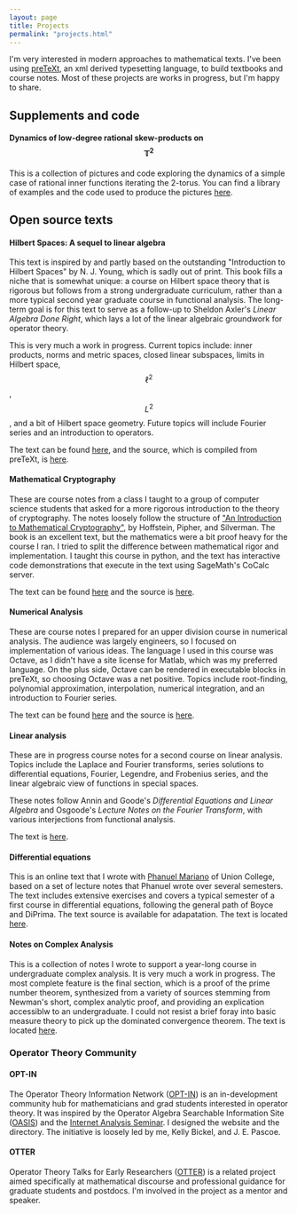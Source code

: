 ```yaml
---
layout: page
title: Projects
permalink: "projects.html"
---
```


I'm very interested in modern approaches to mathematical texts. I've been using [preTeXt][1], an xml derived typesetting language, to build textbooks and course notes. Most of these projects are works in progress, but I'm happy to share.

## Supplements and code

#### Dynamics of low-degree rational skew-products on $$\mathbb{T}^2$$

This is a collection of pictures and code exploring the dynamics of a simple case of rational inner functions iterating the 2-torus. You can find a library of examples and the code used to produce the pictures [here][16].

## Open source texts

#### Hilbert Spaces: A sequel to linear algebra

This text is inspired by and partly based on the outstanding "Introduction to Hilbert Spaces" by N. J. Young, which is sadly out of print. This book fills a niche that is somewhat unique: a course on Hilbert space theory that is rigorous but follows from a strong undergraduate curriculum, rather than a more typical second year graduate course in functional analysis. The long-term goal is for this text to serve as a follow-up to Sheldon Axler's _Linear Algebra Done Right_, which lays a lot of the linear algebraic groundwork for operator theory.

This is very much a work in progress. Current topics include: inner products, norms and metric spaces, closed linear subspaces, limits in Hilbert space, $$\ell^2$$, $$L^2$$, and a bit of Hilbert space geometry. Future topics will include Fourier series and an introduction to operators.

The text can be found [here][2], and the source, which is compiled from preTeXt, is [here][3].


#### Mathematical Cryptography

These are course notes from a class I taught to a group of computer science students that asked for a more rigorous introduction to the theory of cryptography. The notes loosely follow the structure of ["An Introduction to Mathematical Cryptography"][4], by Hoffstein, Pipher, and Silverman. The book is an excellent text, but the mathematics were a bit proof heavy for the course I ran. I tried to split the difference between mathematical rigor and implementation. I taught this course in python, and the text has interactive code demonstrations that execute in the text using SageMath's CoCalc server.

The text can be found [here][5] and the source is [here][6].

#### Numerical Analysis

These are course notes I prepared for an upper division course in numerical analysis. The audience was largely engineers, so I focused on implementation of various ideas. The language I used in this course was Octave, as I didn't have a site license for Matlab, which was my preferred language. On the plus side, Octave can be rendered in executable blocks in preTeXt, so choosing Octave was a net positive. Topics include root-finding, polynomial approximation, interpolation, numerical integration, and an introduction to Fourier series.

The text can be found [here][7] and the source is [here][8].

#### Linear analysis

These are in progress course notes for a second course on linear analysis. Topics include the Laplace and Fourier transforms, series solutions to differential equations, Fourier, Legendre, and Frobenius series, and the linear algebraic view of functions in special spaces.

These notes follow Annin and Goode's *Differential Equations and Linear Algebra* and Osgoode's *Lecture Notes on the Fourier Transform*, with various interjections from functional analysis.

The text is [here][13].

#### Differential equations

This is an online text that I wrote with [Phanuel Mariano][14] of Union College, based on a set of lecture notes that Phanuel wrote over several semesters. The text includes extensive exercises and covers a typical semester of a first course in differential equations, following the general path of Boyce and DiPrima. The text source is available for adapatation. The text is located [here][15].

#### Notes on Complex Analysis

This is a collection of notes I wrote to support a year-long course in undergraduate complex analysis. It is very much a work in progress. The most complete feature is the final section, which is a proof of the prime number theorem, synthesized from a variety of sources stemming from Newman's short, complex analytic proof, and providing an explication accessiblw to an undergraduate. I could not resist a brief foray into basic measure theory to pick up the dominated convergence theorem. The text is located [here][17]. 

### Operator Theory Community

#### OPT-IN

The Operator Theory Information Network ([OPT-IN][12]) is an in-development community hub for mathematicians and grad students interested in operator theory. It was inspired by the Operator Algebra Searchable Information Site ([OASIS][9]) and the [Internet Analysis Seminar][10]. I designed the website and the directory. The initiative is loosely led by me, Kelly Bickel, and J. E. Pascoe.

#### OTTER

Operator Theory Talks for Early Researchers ([OTTER][11]) is a related project aimed specifically at mathematical discourse and professional guidance for graduate students and postdocs. I'm involved in the project as a mentor and speaker.

[1]:<https://pretextbook.org/>
[2]:<https://rtullydo.github.io/hilbert/hilbert.html>
[3]:<https://github.com/rtullydo/hilbert>
[4]:<https://www.math.brown.edu/~jhs/MathCryptoHome.html>
[5]:<https://rtullydo.github.io/cryptography-notes/cryptography.html>
[6]:<https://github.com/rtullydo/cryptography-notes>
[7]:<https://rtullydo.github.io/numerical-analysis-unh/minimal.html>
[8]:<https://github.com/rtullydo/numerical-analysis-unh>
[9]:<https://operatoralgebras.org/index.html>
[10]:<http://internetanalysisseminar.gatech.edu/index.html>
[11]:<https://sites.google.com/view/otter-math/home>
[12]:<https://operatortheory.org>
[13]:<https://rtullydo.github.io/linear-analysis/linanal.html>
[14]:<http://www.math.union.edu/~marianop/>
[15]:<http://www.math.union.edu/~marianop/ODEv2/frontmatter-1.html>
[16]:<https://rtullydo.github.io/RISP-dynamics/frontmatter-1.html/>
[17]:<https://rtullydo.github.io/complex-analysis-411-notes/>
